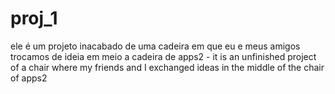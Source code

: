 # proj_1
ele é um projeto inacabado de uma cadeira em que eu e meus amigos trocamos de ideia em meio a cadeira de apps2 -  it is an unfinished project of a chair where my friends and I exchanged ideas in the middle of the chair of apps2
